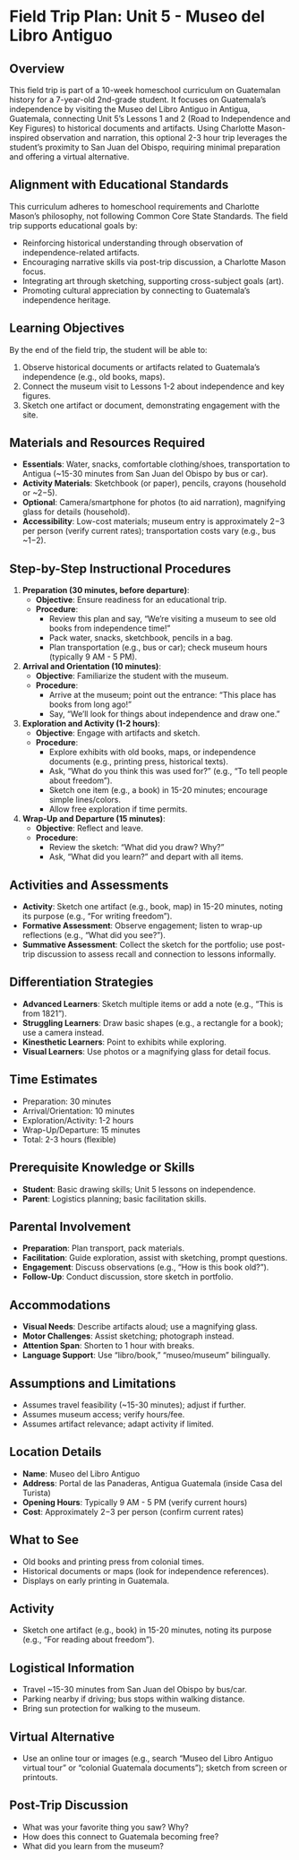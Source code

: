 # Field Trip Plan: Unit 5 - Museo del Libro Antiguo

## Overview
This field trip is part of a 10-week homeschool curriculum on Guatemalan history for a 7-year-old 2nd-grade student. It focuses on Guatemala’s independence by visiting the Museo del Libro Antiguo in Antigua, Guatemala, connecting Unit 5’s Lessons 1 and 2 (Road to Independence and Key Figures) to historical documents and artifacts. Using Charlotte Mason-inspired observation and narration, this optional 2-3 hour trip leverages the student’s proximity to San Juan del Obispo, requiring minimal preparation and offering a virtual alternative.

## Alignment with Educational Standards
This curriculum adheres to homeschool requirements and Charlotte Mason’s philosophy, not following Common Core State Standards. The field trip supports educational goals by:
- Reinforcing historical understanding through observation of independence-related artifacts.
- Encouraging narrative skills via post-trip discussion, a Charlotte Mason focus.
- Integrating art through sketching, supporting cross-subject goals (art).
- Promoting cultural appreciation by connecting to Guatemala’s independence heritage.

## Learning Objectives
By the end of the field trip, the student will be able to:
1. Observe historical documents or artifacts related to Guatemala’s independence (e.g., old books, maps).
2. Connect the museum visit to Lessons 1-2 about independence and key figures.
3. Sketch one artifact or document, demonstrating engagement with the site.

## Materials and Resources Required
- **Essentials**: Water, snacks, comfortable clothing/shoes, transportation to Antigua (~15-30 minutes from San Juan del Obispo by bus or car).
- **Activity Materials**: Sketchbook (or paper), pencils, crayons (household or ~$2-$5).
- **Optional**: Camera/smartphone for photos (to aid narration), magnifying glass for details (household).
- **Accessibility**: Low-cost materials; museum entry is approximately $2-$3 per person (verify current rates); transportation costs vary (e.g., bus ~$1-$2).

## Step-by-Step Instructional Procedures
1. **Preparation (30 minutes, before departure)**:
   - **Objective**: Ensure readiness for an educational trip.
   - **Procedure**:
     - Review this plan and say, “We’re visiting a museum to see old books from independence time!”
     - Pack water, snacks, sketchbook, pencils in a bag.
     - Plan transportation (e.g., bus or car); check museum hours (typically 9 AM - 5 PM).
2. **Arrival and Orientation (10 minutes)**:
   - **Objective**: Familiarize the student with the museum.
   - **Procedure**:
     - Arrive at the museum; point out the entrance: “This place has books from long ago!”
     - Say, “We’ll look for things about independence and draw one.”
3. **Exploration and Activity (1-2 hours)**:
   - **Objective**: Engage with artifacts and sketch.
   - **Procedure**:
     - Explore exhibits with old books, maps, or independence documents (e.g., printing press, historical texts).
     - Ask, “What do you think this was used for?” (e.g., “To tell people about freedom”).
     - Sketch one item (e.g., a book) in 15-20 minutes; encourage simple lines/colors.
     - Allow free exploration if time permits.
4. **Wrap-Up and Departure (15 minutes)**:
   - **Objective**: Reflect and leave.
   - **Procedure**:
     - Review the sketch: “What did you draw? Why?”
     - Ask, “What did you learn?” and depart with all items.

## Activities and Assessments
- **Activity**: Sketch one artifact (e.g., book, map) in 15-20 minutes, noting its purpose (e.g., “For writing freedom”).
- **Formative Assessment**: Observe engagement; listen to wrap-up reflections (e.g., “What did you see?”).
- **Summative Assessment**: Collect the sketch for the portfolio; use post-trip discussion to assess recall and connection to lessons informally.

## Differentiation Strategies
- **Advanced Learners**: Sketch multiple items or add a note (e.g., “This is from 1821”).
- **Struggling Learners**: Draw basic shapes (e.g., a rectangle for a book); use a camera instead.
- **Kinesthetic Learners**: Point to exhibits while exploring.
- **Visual Learners**: Use photos or a magnifying glass for detail focus.

## Time Estimates
- Preparation: 30 minutes
- Arrival/Orientation: 10 minutes
- Exploration/Activity: 1-2 hours
- Wrap-Up/Departure: 15 minutes
- Total: 2-3 hours (flexible)

## Prerequisite Knowledge or Skills
- **Student**: Basic drawing skills; Unit 5 lessons on independence.
- **Parent**: Logistics planning; basic facilitation skills.

## Parental Involvement
- **Preparation**: Plan transport, pack materials.
- **Facilitation**: Guide exploration, assist with sketching, prompt questions.
- **Engagement**: Discuss observations (e.g., “How is this book old?”).
- **Follow-Up**: Conduct discussion, store sketch in portfolio.

## Accommodations
- **Visual Needs**: Describe artifacts aloud; use a magnifying glass.
- **Motor Challenges**: Assist sketching; photograph instead.
- **Attention Span**: Shorten to 1 hour with breaks.
- **Language Support**: Use “libro/book,” “museo/museum” bilingually.

## Assumptions and Limitations
- Assumes travel feasibility (~15-30 minutes); adjust if further.
- Assumes museum access; verify hours/fee.
- Assumes artifact relevance; adapt activity if limited.

## Location Details
- **Name**: Museo del Libro Antiguo
- **Address**: Portal de las Panaderas, Antigua Guatemala (inside Casa del Turista)
- **Opening Hours**: Typically 9 AM - 5 PM (verify current hours)
- **Cost**: Approximately $2-$3 per person (confirm current rates)

## What to See
- Old books and printing press from colonial times.
- Historical documents or maps (look for independence references).
- Displays on early printing in Guatemala.

## Activity
- Sketch one artifact (e.g., book) in 15-20 minutes, noting its purpose (e.g., “For reading about freedom”).

## Logistical Information
- Travel ~15-30 minutes from San Juan del Obispo by bus/car.
- Parking nearby if driving; bus stops within walking distance.
- Bring sun protection for walking to the museum.

## Virtual Alternative
- Use an online tour or images (e.g., search “Museo del Libro Antiguo virtual tour” or “colonial Guatemala documents”); sketch from screen or printouts.

## Post-Trip Discussion
- What was your favorite thing you saw? Why?
- How does this connect to Guatemala becoming free?
- What did you learn from the museum?
